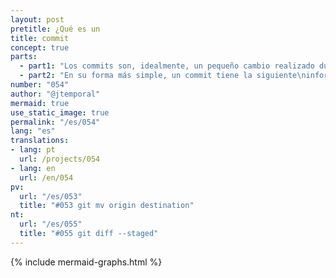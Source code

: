 ```yaml
---
layout: post
pretitle: ¿Qué es un
title: commit
concept: true
parts:
  - part1: "Los commits son, idealmente, un pequeño cambio realizado durante\ndesarrollo. Piensa en un commit como si presionaras\nel botón de guardar de un archivo"
  - part2: "En su forma más simple, un commit tiene la siguiente\ninformación: un mensaje, autoría, fecha y\nun identificador en formato hash"
number: "054"
author: "@jtemporal"
mermaid: true
use_static_image: true
permalink: "/es/054"
lang: "es"
translations:
- lang: pt
  url: /projects/054
- lang: en
  url: /en/054
pv:
  url: "/es/053"
  title: "#053 git mv origin destination"
nt:
  url: "/es/055"
  title: "#055 git diff --staged"
---
```


{% include mermaid-graphs.html %}
